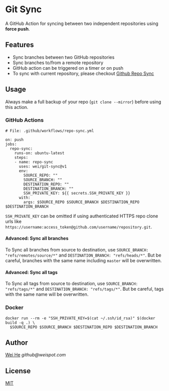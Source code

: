 # Git Sync

A GitHub Action for syncing between two independent repositories using **force push**. 


## Features
 * Sync branches between two GitHub repositories
 * Sync branches to/from a remote repository
 * GitHub action can be triggered on a timer or on push
 * To sync with current repository, please checkout [Github Repo Sync](https://github.com/marketplace/actions/github-repo-sync)


## Usage

Always make a full backup of your repo (`git clone --mirror`) before using this action.

### GitHub Actions
```
# File: .github/workflows/repo-sync.yml

on: push
jobs:
  repo-sync:
    runs-on: ubuntu-latest
    steps:
    - name: repo-sync
      uses: wei/git-sync@v1
      env:
        SOURCE_REPO: ""
        SOURCE_BRANCH: ""
        DESTINATION_REPO: ""
        DESTINATION_BRANCH: ""
        SSH_PRIVATE_KEY: ${{ secrets.SSH_PRIVATE_KEY }}
      with:
        args: $SOURCE_REPO $SOURCE_BRANCH $DESTINATION_REPO $DESTINATION_BRANCH
```
`SSH_PRIVATE_KEY` can be omitted if using authenticated HTTPS repo clone urls like `https://username:access_token@github.com/username/repository.git`.

#### Advanced: Sync all branches

To Sync all branches from source to destination, use `SOURCE_BRANCH: "refs/remotes/source/*"` and `DESTINATION_BRANCH: "refs/heads/*"`. But be careful, branches with the same name including `master` will be overwritten.

#### Advanced: Sync all tags

To Sync all tags from source to destination, use `SOURCE_BRANCH: "refs/tags/*"` and `DESTINATION_BRANCH: "refs/tags/*"`. But be careful, tags with the same name will be overwritten.

### Docker
```
docker run --rm -e "SSH_PRIVATE_KEY=$(cat ~/.ssh/id_rsa)" $(docker build -q .) \
  $SOURCE_REPO $SOURCE_BRANCH $DESTINATION_REPO $DESTINATION_BRANCH
```

## Author
[Wei He](https://github.com/wei) _github@weispot.com_


## License
[MIT](https://wei.mit-license.org)
